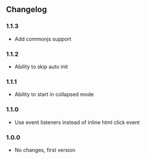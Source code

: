 ## Changelog

### 1.1.3

* Add commonjs support

### 1.1.2

* Ability to skip auto init

### 1.1.1

* Ability to start in collapsed mode

### 1.1.0

* Use event listeners instead of inline html click event

### 1.0.0
* No changes, first version

